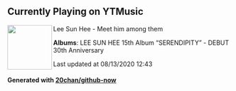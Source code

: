 ## Currently Playing on YTMusic

[<img align="left" width="100" src="https://lh3.googleusercontent.com/8vPxoSryY8hd6In5rwVz0nUSF55Bd6jQ5rDPcMMJMChhMyQ6jA8U19dVTCgO7KYiZnwCJ1yS609jP6bEoA">](https://music.youtube.com/channel/UCTPBE4JPSQz3WW1PZ5ENATg)

Lee Sun Hee - Meet him among them

**Albums**: LEE SUN HEE 15th Album “SERENDIPITY” - DEBUT 30th Anniversary

Last updated at 08/13/2020 12:43

#### Generated with [20chan/github-now](https://github.com/20chan/github-now)


<!--
**20chan/20chan** is a ✨ _special_ ✨ repository because its `README.md` (this file) appears on your GitHub profile.

Here are some ideas to get you started:

- 🔭 I’m currently working on ...
- 🌱 I’m currently learning ...
- 👯 I’m looking to collaborate on ...
- 🤔 I’m looking for help with ...
- 💬 Ask me about ...
- 📫 How to reach me: ...
- 😄 Pronouns: ...
- ⚡ Fun fact: ...
-->
